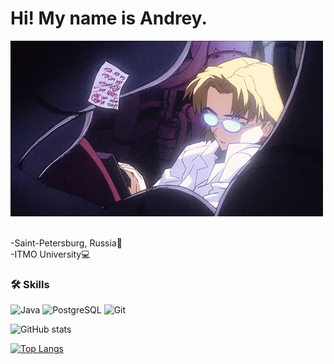 <div>
<h1>Hi! My name is Andrey.</h1>
<img src="readme/coding.webp" height="281" width="500">
<p><br>-Saint-Petersburg, Russia🏢<br>-ITMO University💻</p>
</div>

### 🛠️ Skills
![Java](https://img.shields.io/badge/Java-ED8B00?logo=openjdk&logoColor=white)
![PostgreSQL](https://img.shields.io/badge/PostgreSQL-4169E1?logo=postgresql&logoColor=white)
![Git](https://img.shields.io/badge/Git-F05032?logo=git&logoColor=white)

![GitHub stats](https://github-readme-stats.vercel.app/api?username=Psychosocial6&theme=tokyonight&show_icons=true)

[![Top Langs](https://github-readme-stats.vercel.app/api/top-langs/?username=Psychosocial6&layout=donut&theme=tokyonight)](https://github.com/anuraghazra/github-readme-stats)
